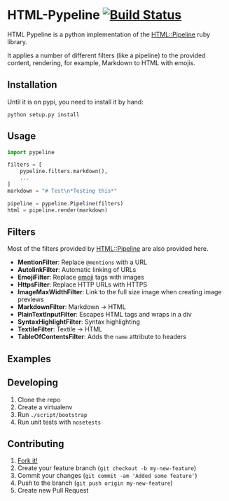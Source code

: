 # HTML-Pypeline [![Build Status](https://travis-ci.org/rsenk330/html-pypeline.png)](https://travis-ci.org/rsenk330/html-pypeline)

HTML Pypeline is a python implementation of the [HTML::Pipeline](https://github.com/jch/html-pipeline) ruby library.

It applies a number of different filters (like a pipeline) to the provided content, rendering, for example, Markdown to HTML with emojis.

## Installation

Until it is on pypi, you need to install it by hand:

    python setup.py install

## Usage

```python
import pypeline

filters = [
    pypeline.filters.markdown(),
    ...
]
markdown = "# Test\n*Testing this*"

pipeline = pypeline.Pipeline(filters)
html = pipeline.render(markdown)
```

## Filters

Most of the filters provided by [HTML::Pipeline](https://github.com/jch/html-pipeline) are also provided here.

* **MentionFilter**: Replace `@mentions` with a URL
* **AutolinkFilter**: Automatic linking of URLs
* **EmojiFilter**: Replace [emoji](http://www.emoji-cheat-sheet.com/) tags with images
* **HttpsFilter**: Replace HTTP URLs with HTTPS
* **ImageMaxWidthFilter**: Link to the full size image when creating image previews
* **MarkdownFilter**: Markdown -> HTML
* **PlainTextInputFilter**: Escapes HTML tags and wraps in a div
* **SyntaxHighlightFilter**: Syntax highlighting
* **TextileFilter**: Textile -> HTML
* **TableOfContentsFilter**: Adds the `name` attribute to headers

## Examples

## Developing

1. Clone the repo
1. Create a virtualenv
1. Run `./script/bootstrap`
1. Run unit tests with `nosetests`

## Contributing

1. [Fork it!](https://help.github.com/articles/fork-a-repo)
1. Create your feature branch (`git checkout -b my-new-feature`)
1. Commit your changes (`git commit -am 'Added some feature'`)
1. Push to the branch (`git push origin my-new-feature`)
1. Create new Pull Request

